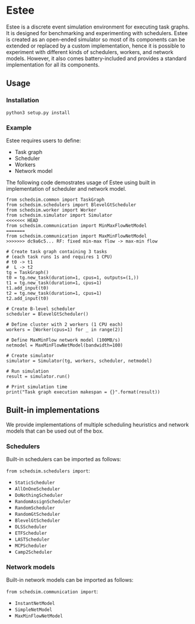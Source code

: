# Estee

Estee is a discrete event simulation environment for executing task graphs. It is designed for benchmarking and experimenting with schedulers. Estee is created as an open-ended simulator so most of its components can be extended or replaced by a custom implementation, hence it is possible to experiment with different kinds of schedulers, workers, and network models. However, it also comes battery-included and provides a standard implementation for all its components.

## Usage

### Installation

```
python3 setup.py install
```

### Example

Estee requires users to define:
 * Task graph
 * Scheduler
 * Workers
 * Network model

The following code demostrates usage of Estee using built in implementation of scheduler and network model.

```
from schedsim.common import TaskGraph
from schedsim.schedulers import BlevelGtScheduler
from schedsim.worker import Worker
from schedsim.simulator import Simulator
<<<<<<< HEAD
from schedsim.communication import MinMaxFlowNetModel
=======
from schedsim.communication import MaxMinFlowNetModel
>>>>>>> dc9a6c5... RF: fixed min-max flow -> max-min flow

# Create task graph containing 3 tasks
# (each task runs 1s and requires 1 CPU)
# t0 -> t1
#  L -> t2
tg = TaskGraph()
t0 = tg.new_task(duration=1, cpus=1, outputs=(1,))
t1 = tg.new_task(duration=1, cpus=1)
t1.add_input(t0)
t2 = tg.new_task(duration=1, cpus=1)
t2.add_input(t0)

# Create B-level scheduler
scheduler = BlevelGtScheduler()

# Define cluster with 2 workers (1 CPU each)
workers = [Worker(cpus=1) for _ in range(2)]

# Define MaxMinFlow network model (100MB/s)
netmodel = MaxMinFlowNetModel(bandwidth=100)

# Create simulator
simulator = Simulator(tg, workers, scheduler, netmodel)

# Run simulation
result = simulator.run()

# Print simulation time
print("Task graph execution makespan = {}".format(result))
```

## Built-in implementations

We provide implementations of multiple scheduling heuristics and network models that can be used out of the box. 

### Schedulers

Built-in schedulers can be imported as follows:

`from schedsim.schedulers import`:
 * `StaticScheduler`
 * `AllOnOneScheduler`
 * `DoNothingScheduler`
 * `RandomAssignScheduler`
 * `RandomScheduler`
 * `RandomGtScheduler`
 * `BlevelGtScheduler`
 * `DLSScheduler`
 * `ETFScheduler`
 * `LASTScheduler`
 * `MCPScheduler`
 * `Camp2Scheduler`

### Network models

Built-in network models can be imported as follows:

`from schedsim.communication import`:
 * `InstantNetModel`
 * `SimpleNetModel`
 * `MaxMinFlowNetModel`
